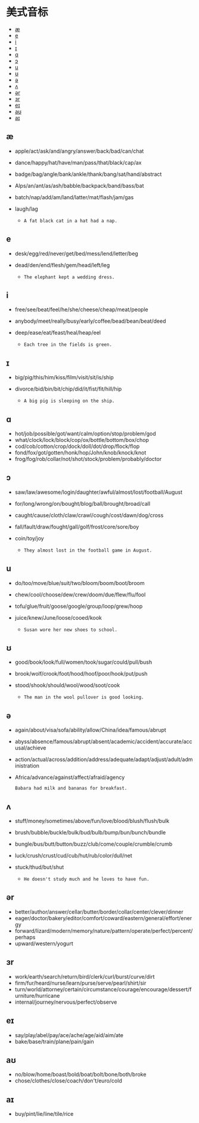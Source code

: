 # 美式音标

- [æ](#æ)
- [e](#e)
- [i](#i)
- [ɪ](#ɪ)
- [ɑ](#ɑ)
- [ɔ](#ɔ)
- [u](#u)
- [ʊ](#ʊ)
- [ə](#ə)
- [ʌ](#ʌ)
- [ər](#ər)
- [ɜr](#ɜr)
- [eɪ](#eɪ)
- [aʊ](#aʊ)
- [aɪ](#aɪ)

## æ

- apple/act/ask/and/angry/answer/back/bad/can/chat

- dance/happy/hat/have/man/pass/that/black/cap/ax

- badge/bag/angle/bank/ankle/thank/bang/sat/hand/abstract

- Alps/an/ant/as/ash/babble/backpack/band/bass/bat

- batch/nap/add/am/land/latter/mat/flash/jam/gas

- laugh/lag

  - ```
    A fat black cat in a hat had a nap.
    ```

## e

- desk/egg/red/never/get/bed/mess/lend/letter/beg

- dead/den/end/flesh/gem/head/left/leg

  - ```
    The elephant kept a wedding dress.
    ```

## i

- free/see/beat/feel/he/she/cheese/cheap/meat/people

- anybody/meet/really/busy/early/coffee/bead/bean/beat/deed

- deep/ease/eat/feast/heal/heap/eel

  - ```
    Each tree in the fields is green.
    ```

    

## ɪ

- big/pig/this/him/kiss/film/visit/sit/is/ship

- divorce/bid/bin/bit/chip/did/it/fist/fit/hill/hip

  - ```
    A big pig is sleeping on the ship.
    ```

    

## ɑ

- hot/job/possible/got/want/calm/option/stop/problem/god
- what/clock/lock/block/cop/ox/bottle/bottom/box/chop
- cod/cob/cotton/crop/dock/doll/dot/drop/flock/flop
- fond/fox/got/gotten/honk/hop/John/knob/knock/knot
- frog/fog/rob/collar/not/shot/stock/problem/probably/doctor

## ɔ

- saw/law/awesome/login/daughter/awful/almost/lost/football/August

- for/long/wrong/on/bought/blog/ball/brought/broad/call

- caught/cause/cloth/claw/crawl/cough/cost/dawn/dog/cross

- fall/fault/draw/fought/gall/golf/frost/core/sore/boy

- coin/toy/joy

  - ```
    They almost lost in the football game in August.
    ```

    

## u

- do/too/move/blue/suit/two/bloom/boom/boot/broom

- chew/cool/choose/dew/crew/doom/due/flew/flu/fool

- tofu/glue/fruit/goose/google/group/loop/grew/hoop

- juice/knew/June/loose/cooed/kook

  - ```
    Susan wore her new shoes to school.
    ```

    

## ʊ

- good/book/look/full/women/took/sugar/could/pull/bush

- brook/wolf/crook/foot/hood/hoof/poor/hook/put/push

- stood/shook/should/wool/wood/soot/cook

  - ```
    The man in the wool pullover is good looking.
    ```

    

## ə

- again/about/visa/sofa/ability/allow/China/idea/famous/abrupt

- abyss/absence/famous/abrupt/absent/academic/accident/accurate/accusal/achieve

- action/actual/across/addition/address/adequate/adapt/adjust/adult/administration

- Africa/advance/against/affect/afraid/agency

  ```
  Babara had milk and bananas for breakfast.
  ```

  

## ʌ

- stuff/money/sometimes/above/fun/love/blood/blush/flush/bulk

- brush/bubble/buckle/bulk/bud/bulb/bump/bun/bunch/bundle

- bungle/bus/butt/button/buzz/club/come/couple/crumble/crumb

- luck/crush/crust/cud/cub/hut/rub/color/dull/net

- stuck/thud/but/shut

  - ```
    He doesn't study much and he loves to have fun.
    ```

    

## ər

- better/author/answer/cellar/butter/border/collar/center/clever/dinner
- eager/doctor/bakery/editor/comfort/coward/eastern/general/effort/energy
- forward/lizard/modern/memory/nature/pattern/operate/perfect/percent/perhaps
- upward/western/yogurt

## ɜr

- work/earth/search/return/bird/clerk/curl/burst/curve/dirt
- firm/fur/heard/nurse/learn/purse/serve/pearl/shirt/sir
- turn/world/attorney/certain/circumstance/courage/encourage/dessert/furniture/hurricane
- internal/journey/nervous/perfect/observe

## eɪ

- say/play/abel/pay/ace/ache/age/aid/aim/ate
- bake/base/train/plane/pain/gain

## aʊ

- no/blow/home/boast/bold/boat/bolt/bone/both/broke
- chose/clothes/close/coach/don't/euro/cold

## aɪ

- buy/pint/lie/line/tile/rice



